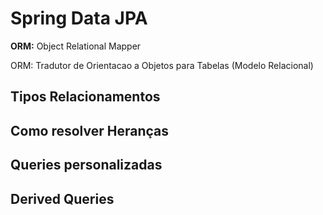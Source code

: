 # Spring Data JPA

**ORM:** Object Relational Mapper

ORM: Tradutor de Orientacao a Objetos para Tabelas (Modelo Relacional)

## Tipos Relacionamentos

## Como resolver Heranças

## Queries personalizadas

## Derived Queries

